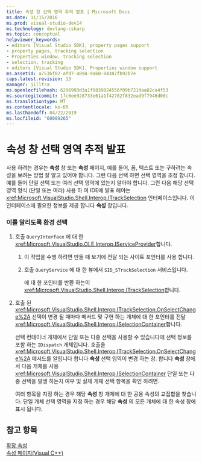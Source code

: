 ```yaml
---
title: 속성 창 선택 영역 추적 발표 | Microsoft Docs
ms.date: 11/15/2016
ms.prod: visual-studio-dev14
ms.technology: devlang-csharp
ms.topic: conceptual
helpviewer_keywords:
- editors [Visual Studio SDK], property pages support
- property pages, tracking selection
- Properties window, tracking selection
- selection, tracking
- editors [Visual Studio SDK], Properties window support
ms.assetid: a7536f82-afd7-4894-9a60-84307fb92b7e
caps.latest.revision: 13
manager: jillfra
ms.openlocfilehash: 6296993d3a1f5039024556f09b721daa82ca4f53
ms.sourcegitcommit: 1fc6ee928733e61a1f42782f832ead9f7946d00c
ms.translationtype: MT
ms.contentlocale: ko-KR
ms.lasthandoff: 04/22/2019
ms.locfileid: "60089265"
---
```

# <a name="announcing-property-window-selection-tracking"></a>속성 창 선택 영역 추적 발표
사용 하려는 경우는 **속성** 창 또는 **속성** 페이지, 예를 들어, 폼, 텍스트 또는 구하려는 속성을 보려는 방법 잘 알고 있어야 합니다. 그런 다음 선택 하면 선택 영역을 조정 합니다. 예를 들어 단일 선택 또는 여러 선택 영역에 있는지 알아야 합니다. 그런 다음 해당 선택 영역 형식 (단일 또는 여러) 사용 하 여 IDE에 발표 해야는 <xref:Microsoft.VisualStudio.Shell.Interop.ITrackSelection> 인터페이스입니다. 이 인터페이스에 필요한 정보를 제공 합니다 **속성** 창입니다.  
  
### <a name="to-announce-selection-to-the-environment"></a>이를 알리도록 환경 선택  
  
1. 호출 `QueryInterface` 에 대 한 <xref:Microsoft.VisualStudio.OLE.Interop.IServiceProvider>합니다.  
  
    1. 이 작업을 수행 하려면 만들 때 보기에 전달 되는 사이트 포인터를 사용 합니다.  
  
    2. 호출 `QueryService` 에 대 한 뷰에서 `SID_STrackSelection` 서비스입니다.  
  
         에 대 한 포인터를 반환 하는이 <xref:Microsoft.VisualStudio.Shell.Interop.ITrackSelection>합니다.  
  
2. 호출 된 <xref:Microsoft.VisualStudio.Shell.Interop.ITrackSelection.OnSelectChange%2A> 선택이 변경 될 때마다 메서드 및 구현 하는 개체에 대 한 포인터를 전달 <xref:Microsoft.VisualStudio.Shell.Interop.ISelectionContainer>합니다.  
  
     선택 컨테이너 개체에서 단일 또는 다중 선택을 사용할 수 있습니다에 선택 정보를 포함 하는 `IDispatch` 개체입니다. 호출을 <xref:Microsoft.VisualStudio.Shell.Interop.ITrackSelection.OnSelectChange%2A> 메서드를 알립니다 합니다 **속성** 선택 영역이 변경 하는 창. 합니다 **속성** 창에서 다음 개체를 사용 <xref:Microsoft.VisualStudio.Shell.Interop.ISelectionContainer> 단일 또는 다중 선택을 발생 하는지 여부 및 실제 개체 선택 항목을 확인 하려면.  
  
     여러 항목을 지정 하는 경우 해당 **속성** 창 개체에 대 한 공용 속성의 교집합을 찾습니다. 단일 개체 선택 영역을 지정 하는 경우 해당 **속성** 의 모든 개체에 대 한 속성 창에 표시 됩니다.  
  
## <a name="see-also"></a>참고 항목  
 [확장 속성](../extensibility/internals/extending-properties.md)   
 [속성 페이지(Visual C++)](../extensibility/internals/property-pages.md)